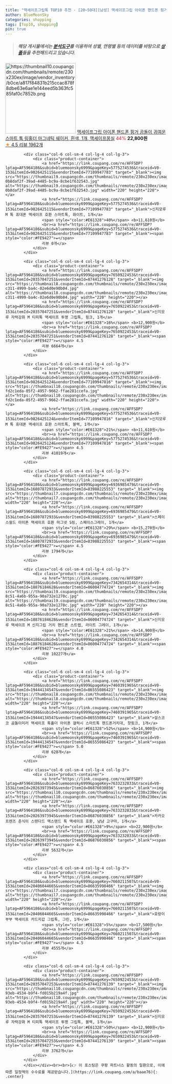 ```yaml
---
title: "맥세이프그립톡 TOP10 추천 - [20~50대][남성] 맥세이프그립 아이폰 핸드폰 핑거 곰돌이 귀여운 스마트 톡 링홀더 마그네틱 쉐이커, 흰색, 1개, 맥세이프몽실"
author: BlueMoonSky
categories: shopping
tags: [Top10, shopping]
pin: true
---
```


> ##### 해당 게시물에서는 [**분석도구**](https://itemscout.io/)를 이용하여 **성별**, **연령별** 등의 데이터를 바탕으로 [**상품**](https://link.coupang.com/a/baae76)들을 추천해드리고 있습니다.
<div class="container"><div class="row">
            <div class="col-6 col-sm-4 col-lg-4 col-lg-3">
                <div class="product-container">
                    <a href="https://link.coupang.com/re/AFFSDP?lptag=AF5964186&subid=bluemoonsky6999&pageKey=7714597548&traceid=V0-153&itemId=20688199923&vendorItemId=87616282369" target="_blank"><img src="https://thumbnail10.coupangcdn.com/thumbnails/remote/230x230ex/image/vendor_inventory/b0ce/a817f84831b215ccac878f8dbe63e6ae1e144eed5b363fc585faf0c7852b.png" alt="https://thumbnail10.coupangcdn.com/thumbnails/remote/230x230ex/image/vendor_inventory/b0ce/a817f84831b215ccac878f8dbe63e6ae1e144eed5b363fc585faf0c7852b.png" width="220" height="220"></a>
                    <a href="https://link.coupang.com/re/AFFSDP?lptag=AF5964186&subid=bluemoonsky6999&pageKey=7714597548&traceid=V0-153&itemId=20688199923&vendorItemId=87616282369" target="_blank">맥세이프그립 아이폰 핸드폰 핑거 곰돌이 귀여운 스마트 톡 링홀더 마그네틱 쉐이커, 흰색, 1개, 맥세이프몽실</a>
                    <span style="color:#E61328">44%</span> <b>22,800원</b>
                    <br><a href="https://link.coupang.com/re/AFFSDP?lptag=AF5964186&subid=bluemoonsky6999&pageKey=7714597548&traceid=V0-153&itemId=20688199923&vendorItemId=87616282369" target="_blank"><span style="color:#FE9427">★</span> 4.5
                    리뷰 1962개</a>
                </div>
            </div>
            
            <div class="col-6 col-sm-4 col-lg-4 col-lg-3">
                <div class="product-container">
                    <a href="https://link.coupang.com/re/AFFSDP?lptag=AF5964186&subid=bluemoonsky6999&pageKey=5775274536&traceid=V0-153&itemId=9826425115&vendorItemId=77109947783" target="_blank"><img src="https://thumbnail9.coupangcdn.com/thumbnails/remote/230x230ex/image/retail/images/2017428914704213-0b8daf2f-39ad-4485-bc9a-8cbe1f632543.jpg" alt="https://thumbnail9.coupangcdn.com/thumbnails/remote/230x230ex/image/retail/images/2017428914704213-0b8daf2f-39ad-4485-bc9a-8cbe1f632543.jpg" width="220" height="220"></a>
                    <a href="https://link.coupang.com/re/AFFSDP?lptag=AF5964186&subid=bluemoonsky6999&pageKey=5775274536&traceid=V0-153&itemId=9826425115&vendorItemId=77109947783" target="_blank">신지모루 M 톡 휴대폰 맥세이프 호환 스마트톡, 화이트, 1개</a>
                    <span style="color:#E61328">40%</span> <b>11,610원</b>
                    <br><a href="https://link.coupang.com/re/AFFSDP?lptag=AF5964186&subid=bluemoonsky6999&pageKey=5775274536&traceid=V0-153&itemId=9826425115&vendorItemId=77109947783" target="_blank"><span style="color:#FE9427">★</span> 
                    리뷰 0개</a>
                </div>
            </div>
            
            <div class="col-6 col-sm-4 col-lg-4 col-lg-3">
                <div class="product-container">
                    <a href="https://link.coupang.com/re/AFFSDP?lptag=AF5964186&subid=bluemoonsky6999&pageKey=7650922453&traceid=V0-153&itemId=20357047251&vendorItemId=87441276128" target="_blank"><img src="https://thumbnail8.coupangcdn.com/thumbnails/remote/230x230ex/image/retail/images/2023/10/13/17/2/1d11ba23-c311-4999-ba4c-02e6d0e90b04.jpg" alt="https://thumbnail8.coupangcdn.com/thumbnails/remote/230x230ex/image/retail/images/2023/10/13/17/2/1d11ba23-c311-4999-ba4c-02e6d0e90b04.jpg" width="220" height="220"></a>
                    <a href="https://link.coupang.com/re/AFFSDP?lptag=AF5964186&subid=bluemoonsky6999&pageKey=7650922453&traceid=V0-153&itemId=20357047251&vendorItemId=87441276128" target="_blank">신지모루 자력강화 M 티피톡 맥세이프 투명 그립톡, 핑크, 1개</a>
                    <span style="color:#E61328">16%</span> <b>12,900원</b>
                    <br><a href="https://link.coupang.com/re/AFFSDP?lptag=AF5964186&subid=bluemoonsky6999&pageKey=7650922453&traceid=V0-153&itemId=20357047251&vendorItemId=87441276128" target="_blank"><span style="color:#FE9427">★</span> 4.5
                    리뷰 6664개</a>
                </div>
            </div>
            
            <div class="col-6 col-sm-4 col-lg-4 col-lg-3">
                <div class="product-container">
                    <a href="https://link.coupang.com/re/AFFSDP?lptag=AF5964186&subid=bluemoonsky6999&pageKey=5775274536&traceid=V0-153&itemId=9826425124&vendorItemId=77109947816" target="_blank"><img src="https://thumbnail10.coupangcdn.com/thumbnails/remote/230x230ex/image/retail/images/3937549658601030-fd2c1eda-05f2-4957-9662-ffae281ccefa.jpg" alt="https://thumbnail10.coupangcdn.com/thumbnails/remote/230x230ex/image/retail/images/3937549658601030-fd2c1eda-05f2-4957-9662-ffae281ccefa.jpg" width="220" height="220"></a>
                    <a href="https://link.coupang.com/re/AFFSDP?lptag=AF5964186&subid=bluemoonsky6999&pageKey=5775274536&traceid=V0-153&itemId=9826425124&vendorItemId=77109947816" target="_blank">신지모루 M 톡 휴대폰 맥세이프 호환 스마트톡, 블랙, 1개</a>
                    <span style="color:#E61328">21%</span> <b>11,610원</b>
                    <br><a href="https://link.coupang.com/re/AFFSDP?lptag=AF5964186&subid=bluemoonsky6999&pageKey=5775274536&traceid=V0-153&itemId=9826425124&vendorItemId=77109947816" target="_blank"><span style="color:#FE9427">★</span> 4.5
                    리뷰 41019개</a>
                </div>
            </div>
            
            <div class="col-6 col-sm-4 col-lg-4 col-lg-3">
                <div class="product-container">
                    <a href="https://link.coupang.com/re/AFFSDP?lptag=AF5964186&subid=bluemoonsky6999&pageKey=6936985479&traceid=V0-153&itemId=16807872933&vendorItemId=83988225553" target="_blank"><img src="https://thumbnail7.coupangcdn.com/thumbnails/remote/230x230ex/image/rs_quotation_api/e7yt7egh/9667c259676e46eea2111d76e2d75977.jpg" alt="https://thumbnail7.coupangcdn.com/thumbnails/remote/230x230ex/image/rs_quotation_api/e7yt7egh/9667c259676e46eea2111d76e2d75977.jpg" width="220" height="220"></a>
                    <a href="https://link.coupang.com/re/AFFSDP?lptag=AF5964186&subid=bluemoonsky6999&pageKey=6936985479&traceid=V0-153&itemId=16807872933&vendorItemId=83988225553" target="_blank">스페이스쉴드 아이폰 맥세이프 호환 마그넷 S링, 스페이스그레이, 1개</a>
                    <span style="color:#E61328">29%</span> <b>15,270원</b>
                    <br><a href="https://link.coupang.com/re/AFFSDP?lptag=AF5964186&subid=bluemoonsky6999&pageKey=6936985479&traceid=V0-153&itemId=16807872933&vendorItemId=83988225553" target="_blank"><span style="color:#FE9427">★</span> 4.5
                    리뷰 1794개</a>
                </div>
            </div>
            
            <div class="col-6 col-sm-4 col-lg-4 col-lg-3">
                <div class="product-container">
                    <a href="https://link.coupang.com/re/AFFSDP?lptag=AF5964186&subid=bluemoonsky6999&pageKey=7342654314&traceid=V0-153&itemId=18876184628&vendorItemId=86004774724" target="_blank"><img src="https://thumbnail9.coupangcdn.com/thumbnails/remote/230x230ex/image/retail/images/2023/05/18/14/9/821e2c95-8c51-4a6b-955a-90a732e1270c.jpg" alt="https://thumbnail9.coupangcdn.com/thumbnails/remote/230x230ex/image/retail/images/2023/05/18/14/9/821e2c95-8c51-4a6b-955a-90a732e1270c.jpg" width="220" height="220"></a>
                    <a href="https://link.coupang.com/re/AFFSDP?lptag=AF5964186&subid=bluemoonsky6999&pageKey=7342654314&traceid=V0-153&itemId=18876184628&vendorItemId=86004774724" target="_blank">신지모루 맥세이프 M 신지그립 거치 핸드폰 스트랩, 라이트 그레이, 1개</a>
                    <span style="color:#E61328">21%</span> <b>14,900원</b>
                    <br><a href="https://link.coupang.com/re/AFFSDP?lptag=AF5964186&subid=bluemoonsky6999&pageKey=7342654314&traceid=V0-153&itemId=18876184628&vendorItemId=86004774724" target="_blank"><span style="color:#FE9427">★</span> 4.0
                    리뷰 10227개</a>
                </div>
            </div>
            
            <div class="col-6 col-sm-4 col-lg-4 col-lg-3">
                <div class="product-container">
                    <a href="https://link.coupang.com/re/AFFSDP?lptag=AF5964186&subid=bluemoonsky6999&pageKey=7460391965&traceid=V0-153&itemId=19444134547&vendorItemId=86555086423" target="_blank"><img src="https://thumbnail8.coupangcdn.com/thumbnails/remote/230x230ex/image/vendor_inventory/9a3c/759224e7c27d0e5dc8535defd72edc045109f1da10741131c32683fade44.jpg" alt="https://thumbnail8.coupangcdn.com/thumbnails/remote/230x230ex/image/vendor_inventory/9a3c/759224e7c27d0e5dc8535defd72edc045109f1da10741131c32683fade44.jpg" width="220" height="220"></a>
                    <a href="https://link.coupang.com/re/AFFSDP?lptag=AF5964186&subid=bluemoonsky6999&pageKey=7460391965&traceid=V0-153&itemId=19444134547&vendorItemId=86555086423" target="_blank">걸스코코 곰돌이미러 맥세이프 톡홀더 아이폰 갤럭시 스마트톡 핸드폰거치대, 핫핑크, 1개</a>
                    <span style="color:#E61328">52%</span> <b>14,900원</b>
                    <br><a href="https://link.coupang.com/re/AFFSDP?lptag=AF5964186&subid=bluemoonsky6999&pageKey=7460391965&traceid=V0-153&itemId=19444134547&vendorItemId=86555086423" target="_blank"><span style="color:#FE9427">★</span> 5.0
                    리뷰 628개</a>
                </div>
            </div>
            
            <div class="col-6 col-sm-4 col-lg-4 col-lg-3">
                <div class="product-container">
                    <a href="https://link.coupang.com/re/AFFSDP?lptag=AF5964186&subid=bluemoonsky6999&pageKey=7633232833&traceid=V0-153&itemId=20263973945&vendorItemId=86876030856" target="_blank"><img src="https://thumbnail10.coupangcdn.com/thumbnails/remote/230x230ex/image/vendor_inventory/c4da/fc9ab538405965887c3c00a7fe5562f452be756057ef95504c036d91172b.jpg" alt="https://thumbnail10.coupangcdn.com/thumbnails/remote/230x230ex/image/vendor_inventory/c4da/fc9ab538405965887c3c00a7fe5562f452be756057ef95504c036d91172b.jpg" width="220" height="220"></a>
                    <a href="https://link.coupang.com/re/AFFSDP?lptag=AF5964186&subid=bluemoonsky6999&pageKey=7633232833&traceid=V0-153&itemId=20263973945&vendorItemId=86876030856" target="_blank">카카오프렌즈 춘식이 스탠다드 맥스탠드 톡 맥세이프 호환, 냠냠 고구마, 1개</a>
                    <span style="color:#E61328">9%</span> <b>22,900원</b>
                    <br><a href="https://link.coupang.com/re/AFFSDP?lptag=AF5964186&subid=bluemoonsky6999&pageKey=7633232833&traceid=V0-153&itemId=20263973945&vendorItemId=86876030856" target="_blank"><span style="color:#FE9427">★</span> 4.5
                    리뷰 5632개</a>
                </div>
            </div>
            
            <div class="col-6 col-sm-4 col-lg-4 col-lg-3">
                <div class="product-container">
                    <a href="https://link.coupang.com/re/AFFSDP?lptag=AF5964186&subid=bluemoonsky6999&pageKey=7660211507&traceid=V0-153&itemId=20406044665&vendorItemId=86635998466" target="_blank"><img src="https://thumbnail7.coupangcdn.com/thumbnails/remote/230x230ex/image/vendor_inventory/5cd5/a0725f1196ee681ac66b68fee927a46d6bbb06e9bb823ae0fc2b3ddcf122.jpg" alt="https://thumbnail7.coupangcdn.com/thumbnails/remote/230x230ex/image/vendor_inventory/5cd5/a0725f1196ee681ac66b68fee927a46d6bbb06e9bb823ae0fc2b3ddcf122.jpg" width="220" height="220"></a>
                    <a href="https://link.coupang.com/re/AFFSDP?lptag=AF5964186&subid=bluemoonsky6999&pageKey=7660211507&traceid=V0-153&itemId=20406044665&vendorItemId=86635998466" target="_blank">호랑이부부 맥세이프 카드지갑 그립톡, 그린, 1개</a>
                    <span style="color:#E61328">5%</span> <b>17,500원</b>
                    <br><a href="https://link.coupang.com/re/AFFSDP?lptag=AF5964186&subid=bluemoonsky6999&pageKey=7660211507&traceid=V0-153&itemId=20406044665&vendorItemId=86635998466" target="_blank"><span style="color:#FE9427">★</span> 4.5
                    리뷰 4555개</a>
                </div>
            </div>
            
            <div class="col-6 col-sm-4 col-lg-4 col-lg-3">
                <div class="product-container">
                    <a href="https://link.coupang.com/re/AFFSDP?lptag=AF5964186&subid=bluemoonsky6999&pageKey=7650922453&traceid=V0-153&itemId=20357047253&vendorItemId=87441276139" target="_blank"><img src="https://thumbnail10.coupangcdn.com/thumbnails/remote/230x230ex/image/retail/images/2023/10/13/17/1/31b021d9-93eb-4534-b9f4-fd015b219a4f.jpg" alt="https://thumbnail10.coupangcdn.com/thumbnails/remote/230x230ex/image/retail/images/2023/10/13/17/1/31b021d9-93eb-4534-b9f4-fd015b219a4f.jpg" width="220" height="220"></a>
                    <a href="https://link.coupang.com/re/AFFSDP?lptag=AF5964186&subid=bluemoonsky6999&pageKey=7650922453&traceid=V0-153&itemId=20357047253&vendorItemId=87441276139" target="_blank">신지모루 자력강화 M 티피톡 맥세이프 투명 그립톡, 블랙, 1개</a>
                    <span style="color:#E61328">50%</span> <b>12,900원</b>
                    <br><a href="https://link.coupang.com/re/AFFSDP?lptag=AF5964186&subid=bluemoonsky6999&pageKey=7650922453&traceid=V0-153&itemId=20357047253&vendorItemId=87441276139" target="_blank"><span style="color:#FE9427">★</span> 4.5
                    리뷰 3762개</a>
                </div>
            </div>
            </div></div><br><br>[👉 이 포스팅은 쿠팡 파트너스 활동의 일환으로, 이에 따른 일정액의 수수료를 제공받습니다.](https://link.coupang.com/a/baae76){: .center}
